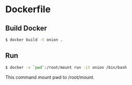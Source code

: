 Dockerfile
=====

## Build Docker
```sh
$ docker build -t onion .
```

## Run
```sh
$ docker -v `pwd`:/root/mount run -it onion /bin/bash
```
This command mount pwd to /root/mount.
